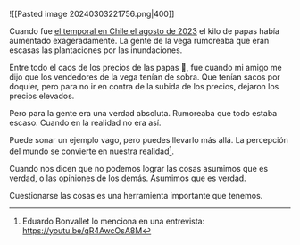 ![[Pasted image 20240303221756.png|400]]

Cuando fue [el temporal en Chile el agosto de 2023](https://es.wikipedia.org/wiki/Temporal_de_Chile_de_agosto_de_2023) el kilo de papas había aumentado exageradamente. La gente de la vega rumoreaba que eran escasas las plantaciones por las inundaciones. 

Entre todo el caos de los precios de las papas 🥔, fue cuando mi amigo me dijo que los vendedores de la vega tenían de sobra. Que tenían sacos por doquier, pero para no ir en contra de la subida de los precios, dejaron los precios elevados.

Pero para la gente era una verdad absoluta. Rumoreaba que todo estaba escaso. Cuando en la realidad no era así.

Puede sonar un ejemplo vago, pero puedes llevarlo más allá. La percepción del mundo  se convierte en nuestra realidad[^1]. 

Cuando nos dicen que no podemos lograr las cosas asumimos que es verdad, o las opiniones de los demás. Asumimos que es verdad. 


Cuestionarse las cosas es una herramienta importante que tenemos.


[^1]: Eduardo Bonvallet lo menciona en una entrevista: https://youtu.be/qR4AwcOsA8M